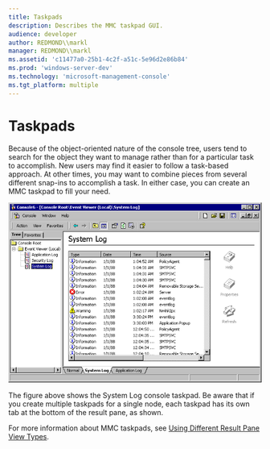 ```yaml
---
title: Taskpads
description: Describes the MMC taskpad GUI.
audience: developer
author: REDMOND\\markl
manager: REDMOND\\markl
ms.assetid: 'c11477a0-25b1-4c2f-a51c-5e96d2e86b84'
ms.prod: 'windows-server-dev'
ms.technology: 'microsoft-management-console'
ms.tgt_platform: multiple
---
```


# Taskpads

Because of the object-oriented nature of the console tree, users tend to search for the object they want to manage rather than for a particular task to accomplish. New users may find it easier to follow a task-based approach. At other times, you may want to combine pieces from several different snap-ins to accomplish a task. In either case, you can create an MMC taskpad to fill your need.

![mmc taskpad](images/extpad2.png)

The figure above shows the System Log console taskpad. Be aware that if you create multiple taskpads for a single node, each taskpad has its own tab at the bottom of the result pane, as shown.

For more information about MMC taskpads, see [Using Different Result Pane View Types](using-different-result-pane-view-types.md).

 

 




